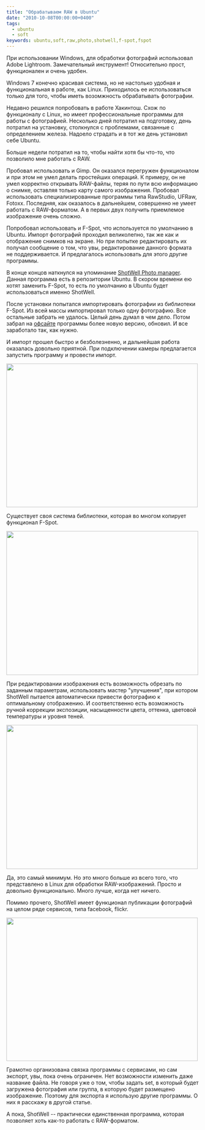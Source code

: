```yaml
---
title: "Обрабатываем RAW в Ubuntu"
date: "2010-10-08T00:00:00+0400"
tags:
  - ubuntu
  - soft
keywords: ubuntu,soft,raw,photo,shotwell,f-spot,fspot
---
```

При использовании Windows, для обработки фотографий использовал Adobe Lightroom. Замечательный инструмент! Относительно прост, функционален и очень удобен.

Windows 7 конечно красивая система, но не настолько удобная и функциональная в работе, как Linux. Приходилось ее использоваться только для того, чтобы иметь возомжность обрабатывать фотографии.

Недавно решился попробовать в работе Хакинтош. Схож по функционалу с Linux, но имеет профессиональные программы для работы с фотографией. Несколько дней потратил на подготовку, день потратил на установку, столкнулся с проблемами, связанные с определением железа. Надоело страдать и в тот же день установил себе Ubuntu.

Больше недели потратил на то, чтобы найти хотя бы что-то, что позволило мне работать с RAW.

Пробовал использовать и Gimp. Он оказался перегружен функционалом и при этом не умел делать простейших операций. К примеру, он не умел корректно открывать RAW-файлы, теряя по пути всю информацию о снимке, оставляя только карту самого изображения. Пробовал использовать специализированные программы типа RawStudio, UFRaw, Fotoxx. Последняя, как оказалось в дальнейшем, совершенно не умеет работать с RAW-форматом. А в первых двух получить приемлемое изображение очень сложно.

Попробовал использовать и F-Spot, что используется по умолчанию в Ubuntu. Импорт фотографий проходил великолепно, так же как и отображение снимков на экране. Но при попытке редактировать их получал сообщение о том, что увы, редактирование данного формата не поддерживается. И предлагалось использовать для этого другие программы.

В конце концов наткнулся на упоминание <a href="http://yorba.org/shotwell/" rel="nofollow">ShotWell Photo manager</a>. Данная программа есть в репозитории Ubuntu. В скором времени ею хотят заменить F-Spot, то есть по умолчанию в Ubuntu будет использоваться именно ShotWell.

После установки попытался импортировать фотографии из библиотеки F-Spot. Из всей массы импортировал только одну фотографию. Все остальные забрать не удалось. Целый день думал в чем дело. Потом забрал на <a href="http://yorba.org/shotwell/" rel="nofollow">офсайте</a> программы более новую версию, обновил. И все заработало так, как нужно.

И импорт прошел быстро и безболезненно, и дальнейшая работа оказалась довольно приятной. При подключении камеры предлагается запустить программу и провести импорт.

<img src="https://static.juev.org/2010/10/shotwell4.png" alt="" title="import" width="500" height="375" class="aligncenter size-full wp-image-1228" />

Существует своя система библиотеки, которая во многом копирует функционал F-Spot.

<img src="https://static.juev.org/2010/10/shotwell2.png" alt="" title="library" width="501" height="376" class="aligncenter size-full wp-image-1226" />

При редактировании изображения есть возможность обрезать по заданным параметрам, использовать мастер "улучшения", при котором ShotWell пытается автоматически привести фотографию к оптимальному отображению. И соответственно есть возможность ручной коррекции экспозиции, насыщенности цвета, оттенка, цветовой температуры и уровня теней.

<img src="https://static.juev.org/2010/10/shotwell3.png" alt="" title="edit" width="500" height="376" class="aligncenter size-full wp-image-1227" />

Да, это самый минимум. Но это много больше из всего того, что представлено в Linux для обработки RAW-изображений. Просто и довольно функционально. Много лучше, когда нет ничего.

Помимо прочего, ShotWell имеет функционал публикации фотографий на целом ряде сервисов, типа facebook, flickr.

<img src="https://static.juev.org/2010/10/shotwell5.png" alt="" title="export" width="500" height="374" class="aligncenter size-full wp-image-1229" />

Грамотно организована связка программы с сервисами, но сам экспорт, увы, пока очень ограничен. Нет возможности изменить даже название файла. Не говоря уже о том, чтобы задать set, в который будет загружена фотография или группа, в которую будет размещено изображение. Поэтому для экспорта я использую другие программы. О них я расскажу в другой статье.

А пока, ShotWell -- практически единственная программа, которая позволяет хоть как-то работать с RAW-форматом.
